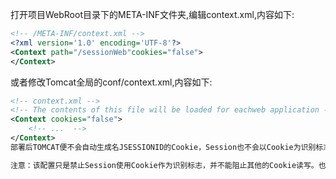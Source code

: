 打开项目WebRoot目录下的META-INF文件夹,编辑context.xml,内容如下:
```xml
<!-- /META-INF/context.xml -->
<?xml version='1.0' encoding='UTF-8'?>
<Context path="/sessionWeb"cookies="false">
</Context>
```
或者修改Tomcat全局的conf/context.xml,内容如下:
```xml
<!-- context.xml -->
<!-- The contents of this file will be loaded for eachweb application -->
<Context cookies="false">
    <!-- ...  -->
</Context>
部署后TOMCAT便不会自动生成名JSESSIONID的Cookie，Session也不会以Cookie为识别标志，而仅仅以重写后的URL地址为识别标志了。

注意：该配置只是禁止Session使用Cookie作为识别标志，并不能阻止其他的Cookie读写。也就是说服务器不会自动维护名为JSESSIONID的Cookie了，但是程序中仍然可以读写其他的Cookie。
